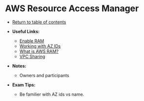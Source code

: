 # AWS Resource Access Manager

* [Return to table of contents](../../../README.md)

* **Useful Links:**
  * [Enable RAM](https://console.aws.amazon.com/ram/home#Setting)
  * [Working with AZ IDs]( https://docs.aws.amazon.com/ram/latest/userguide/working-with-az-ids.html)
  * [What is AWS RAM?](https://docs.aws.amazon.com/ram/latest/userguide/what-is.html)
  * [VPC Sharing](https://docs.aws.amazon.com/vpc/latest/userguide/vpc-sharing.html)

* **Notes:**
  * Owners and participants

* **Exam Tips:**
  * Be familier with AZ ids vs name.

